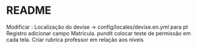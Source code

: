 # README

Modificar : 
  Localização do devise -> config/locales/devise.en.yml para pt
  Registro adicionar campo Matricula.
  pundit colocar teste de permissão em cada tela.
  Criar rubrica professor em relação aos niveis




